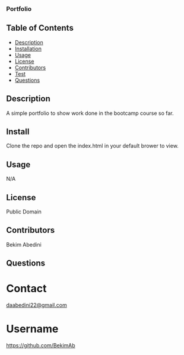 ### Portfolio ###

  ## Table of Contents
* [Description](#description)
* [Installation](#installation)
* [Usage](#usage)
* [License](#license)
* [Contributors](#contributors)
* [Test](#test)
* [Questions](#questions)

## Description
A simple portfolio to show work done in the bootcamp course so far.

## Install 
Clone the repo and open the index.html in your default brower to view.

## Usage
N/A

## License
Public Domain

## Contributors
Bekim Abedini

## Questions

# Contact
daabedini22@gmail.com

# Username
https://github.com/BekimAb 
